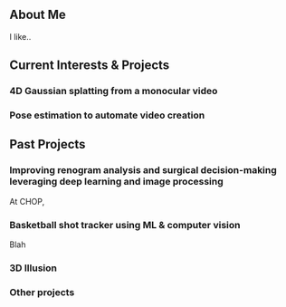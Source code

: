 ## About Me

I like..

## Current Interests & Projects
### 4D Gaussian splatting from a monocular video

### Pose estimation to automate video creation

## Past Projects
### Improving renogram analysis and surgical decision-making leveraging deep learning and image processing
At CHOP, 

### Basketball shot tracker using ML & computer vision
Blah

### 3D Illusion

### Other projects
